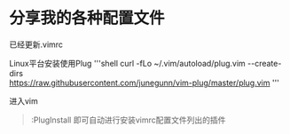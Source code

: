 # 分享我的各种配置文件
已经更新.vimrc

Linux平台安装使用Plug
'''shell
curl -fLo ~/.vim/autoload/plug.vim --create-dirs \
    https://raw.githubusercontent.com/junegunn/vim-plug/master/plug.vim
'''

进入vim
> :PlugInstall
即可自动进行安装vimrc配置文件列出的插件
